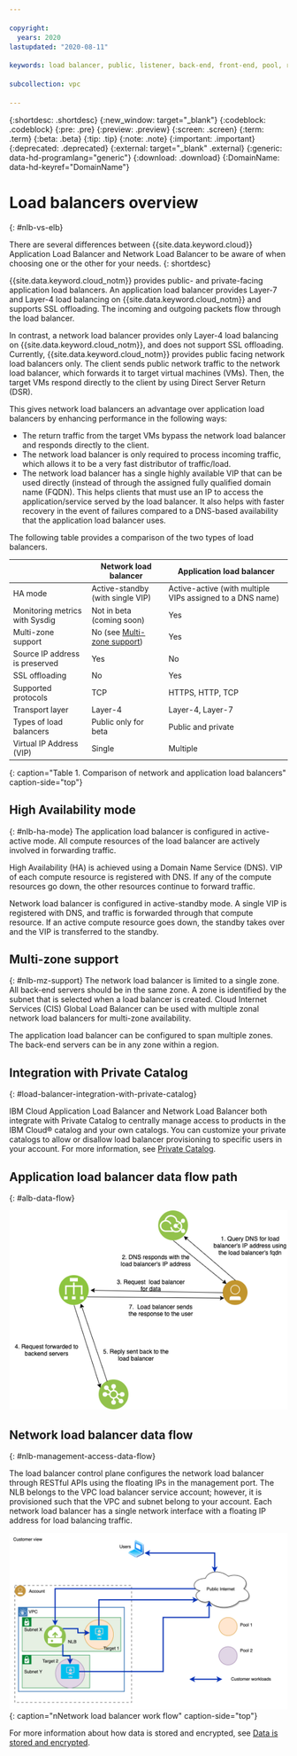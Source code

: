 ```yaml
---

copyright:
  years: 2020
lastupdated: "2020-08-11"

keywords: load balancer, public, listener, back-end, front-end, pool, round-robin, weighted, connections, methods, policies, APIs, access, ports, vpc, vpc network

subcollection: vpc

---
```


{:shortdesc: .shortdesc}
{:new_window: target="_blank"}
{:codeblock: .codeblock}
{:pre: .pre}
{:preview: .preview}
{:screen: .screen}
{:term: .term}
{:beta: .beta}
{:tip: .tip}
{:note: .note}
{:important: .important}
{:deprecated: .deprecated}
{:external: target="_blank" .external}
{:generic: data-hd-programlang="generic"}
{:download: .download}
{:DomainName: data-hd-keyref="DomainName"}

# Load balancers overview
{: #nlb-vs-elb}

There are several differences between {{site.data.keyword.cloud}} Application Load Balancer and Network Load Balancer to be aware of when choosing one or the other for your needs.
{: shortdesc}

{{site.data.keyword.cloud_notm}} provides public- and private-facing application load balancers. An application load balancer provides Layer-7 and Layer-4 load balancing on {{site.data.keyword.cloud_notm}} and supports SSL offloading. The incoming and outgoing packets flow through the load balancer.

In contrast, a network load balancer provides only Layer-4 load balancing on {{site.data.keyword.cloud_notm}}, and does not support SSL offloading. Currently, {{site.data.keyword.cloud_notm}} provides public facing network load balancers only. The client sends public network traffic to the network load balancer, which forwards it to target virtual machines (VMs). Then, the target VMs respond directly to the client by using Direct Server Return (DSR).

This gives network load balancers an advantage over application load balancers by enhancing performance in the following ways:

* The return traffic from the target VMs bypass the network load balancer and responds directly to the client.
* The network load balancer is only required to process incoming traffic, which allows it to be a very fast distributor of traffic/load.
* The network load balancer has a single highly available VIP that can be used directly (instead of through the assigned fully qualified domain name (FQDN). This helps clients that must use an IP to access the application/service served by the load balancer. It also helps with faster recovery in the event of failures compared to a DNS-based availability that the application load balancer uses.

The following table provides a comparison of the two types of load balancers.

|                             | Network load balancer    | Application load balancer            |
|-----------------------------|------------------|--------------------|
| HA mode                     | Active-standby (with single VIP)   |  Active-active (with multiple VIPs assigned to a DNS name) |
| Monitoring metrics with Sysdig | Not in beta<br />(coming soon) | Yes |
| Multi-zone support | No (see [Multi-zone support](/docs/vpc?topic=vpc-nlb-vs-elb#nlb-mz-support)) | Yes |     
| Source IP address is preserved | Yes | No |
| SSL offloading              | No              | Yes |
| Supported protocols         | TCP | HTTPS, HTTP, TCP  |
| Transport layer             | Layer-4         | Layer-4, Layer-7 |
| Types of load balancers | Public only for beta | Public and private |
| Virtual IP Address (VIP)    | Single    | Multiple |
{: caption="Table 1. Comparison of network and application load balancers" caption-side="top"}

## High Availability mode
{: #nlb-ha-mode}
The application load balancer is configured in active-active mode. All compute resources of the load balancer are actively involved in forwarding traffic.

High Availability (HA) is achieved using a Domain Name Service (DNS). VIP of each compute resource is registered with DNS. If any of the compute resources go down, the other resources continue to forward traffic.

Network load balancer is configured in active-standby mode. A single VIP is registered with DNS, and traffic is forwarded through that compute resource. If an active compute resource goes down, the standby takes over and the VIP is transferred to the standby.

## Multi-zone support
{: #nlb-mz-support}
The network load balancer is limited to a single zone. All back-end servers should be in the same zone. A zone is identified by the subnet that is selected when a load balancer is created. Cloud Internet Services (CIS) Global Load Balancer can be used with multiple zonal network load balancers for multi-zone availability.

The application load balancer can be configured to span multiple zones. The back-end servers can be in any zone within a region.

## Integration with Private Catalog
{: #load-balancer-integration-with-private-catalog}

IBM Cloud Application Load Balancer and Network Load Balancer both integrate with Private Catalog to centrally manage access to products in the IBM Cloud® catalog and your own catalogs. You can customize your private catalogs to allow or disallow load balancer provisioning to specific users in your account. For more information, see [Private Catalog](/docs/account?topic=account-restrict-by-user).

## Application load balancer data flow path
{: #alb-data-flow}

![ALB traffic flow](images/alb-datapath.png)

## Network load balancer data flow
{: #nlb-management-access-data-flow}

The load balancer control plane configures the network load balancer through RESTful APIs using the floating IPs in the management port. The NLB belongs to the VPC load balancer service account; however, it is provisioned such that the VPC and subnet belong to your account. Each network load balancer has a single network interface with a floating IP address for load balancing traffic.

![Network load balancer Architecture](images/nlb-workflow-customer-view.png "Network load balancer architecture"){: caption="nNetwork load balancer work flow" caption-side="top"}

For more information about how data is stored and encrypted, see [Data is stored and encrypted](/docs/vpc?topic=vpc-load-balancers#load-balancer-data-stored-encryted).
